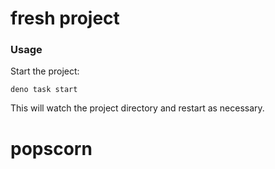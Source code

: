 # fresh project

### Usage

Start the project:

```
deno task start
```

This will watch the project directory and restart as necessary.
# popscorn
